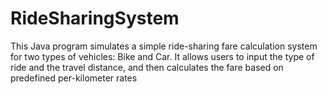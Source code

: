 # RideSharingSystem
This Java program simulates a simple ride-sharing fare calculation system for two types of vehicles: Bike and Car. It allows users to input the type of ride and the travel distance, and then calculates the fare based on predefined per-kilometer rates
